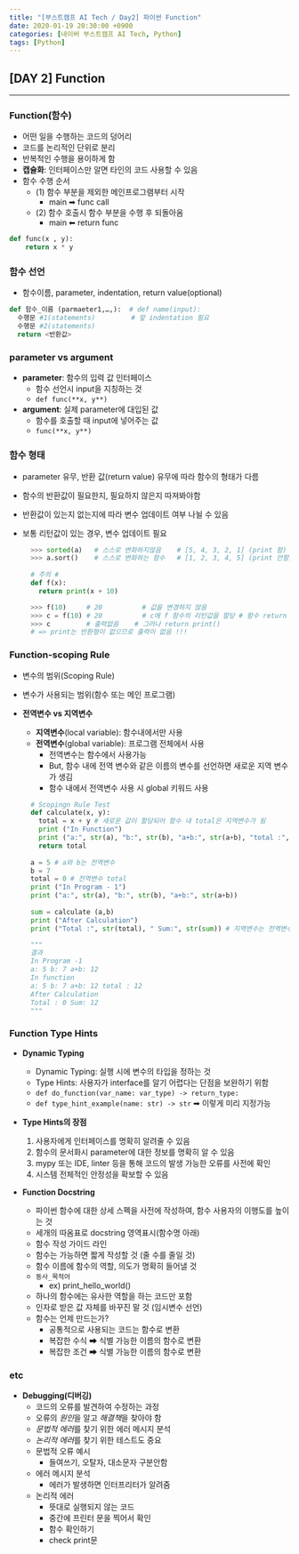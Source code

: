 ```yaml
---
title: "[부스트캠프 AI Tech / Day2] 파이썬 Function"
date: 2020-01-19 20:30:00 +0900
categories: [네이버 부스트캠프 AI Tech, Python]
tags: [Python]
---
```



## **[DAY 2] Function**

---

### Function(함수)

- 어떤 일을 수행하는 코드의 덩어리
- 코드를 논리적인 단위로 분리
- 반복적인 수행을 용이하게 함
- **캡슐화**: 인터페이스만 알면 타인의 코드 사용할 수 있음
- 함수 수행 순서
  - (1) 함수 부분을 제외한 메인프로그램부터 시작
    - main ➡ func call
  - (2) 함수 호출시 함수 부분을 수행 후 되돌아옴
    - main ⬅ return func

```python
def func(x , y):
    return x * y
```

### 함수 선언

- 함수이름, parameter, indentation, return value(optional)

```python
def 함수_이름 (parmaeter1,…,):  # def name(input):
  수행문 #1(statements)         # 앞 indentation 필요
  수행문 #2(statements)
  return <반환값>
```

### parameter vs argument

- **parameter**: 함수의 입력 값 인터페이스
  - 함수 선언시 input을 지칭하는 것
  - `def func(**x, y**)`
- **argument**: 실제 parameter에 대입된 값
  - 함수를 호출할 때 input에 넣어주는 값
  - `func(**x, y**)`

### 함수 형태

- parameter 유무, 반환 값(return value) 유무에 따라 함수의 형태가 다름
- 함수의 반환값이 필요한지, 필요하지 않은지 따져봐야함
- 반환값이 있는지 없는지에 따라 변수 업데이트 여부 나뉠 수 있음
- 보통 리턴값이 있는 경우, 변수 업데이트 필요

  ```python
    >>> sorted(a)   # 스스로 변화하지않음    # [5, 4, 3, 2, 1] (print 함)
    >>> a.sort()    # 스스로 변화하는 함수   # [1, 2, 3, 4, 5] (print 안함)
    
    # 주의 #
    def f(x):
      return print(x + 10)

    >>> f(10)     # 20          # 값을 변경하지 않음
    >>> c = f(10) # 20          # c에 f 함수의 리턴값을 할당 # 함수 return 전에 x+10출력
    >>> c         # 출력없음    # 그러나 return print()
    # => print는 반환형이 없으므로 출력이 없음 !!!
  ```

### Function-scoping Rule

- 변수의 범위(Scoping Rule)
- 변수가 사용되는 범위(함수 또는 메인 프로그램)

- **전역변수 vs 지역변수**
  - **지역변수**(local variable): 함수내에서만 사용
  - **전역변수**(global variable): 프로그램 전체에서 사용
    - 전역변수는 함수에서 사용가능
    - But, 함수 내에 전역 변수와 같은 이름의 변수를 선언하면 새로운 지역 변수가 생김
    - 함수 내에서 전역변수 사용 시 global 키워드 사용

  ```python
    # Scopingn Rule Test
    def calculate(x, y):
      total = x + y # 새로운 값이 할당되어 함수 내 total은 지역변수가 됨
      print ("In Function")
      print ("a:", str(a), "b:", str(b), "a+b:", str(a+b), "total :", str(total))
      return total
    
    a = 5 # a와 b는 전역변수
    b = 7
    total = 0 # 전역변수 total
    print ("In Program - 1")
    print ("a:", str(a), "b:", str(b), "a+b:", str(a+b))
    
    sum = calculate (a,b)
    print ("After Calculation")
    print ("Total :", str(total), " Sum:", str(sum)) # 지역변수는 전역변수에 영향 X

    """
    결과
    In Program -1
    a: 5 b: 7 a+b: 12
    In function
    a: 5 b: 7 a+b: 12 total : 12
    After Calculation
    Total : 0 Sum: 12
    """
  ```

### Function Type Hints

- **Dynamic Typing**
  - Dynamic Typing: 실행 시에 변수의 타입을 정하는 것
  - Type Hints: 사용자가 interface를 알기 어렵다는 단점을 보완하기 위함
  - `def do_function(var_name: var_type) -> return_type:`
  - `def type_hint_example(name: str) -> str` ➡ 이렇게 미리 지정가능

- **Type Hints의 장점**
  1. 사용자에게 인터페이스를 명확히 알려줄 수 있음
  2. 함수의 문서화시 parameter에 대한 정보를 명확히 알 수 있음
  3. mypy 또는 IDE, linter 등을 통해 코드의 발생 가능한 오류를 사전에 확인
  4. 시스템 전체적인 안정성을 확보할 수 있음

- **Function Docstring**

  - 파이썬 함수에 대한 상세 스펙을 사전에 작성하여, 함수 사용자의 이행도를 높이는 것
  - 세개의 따옴표로 docstring 영역표시(함수명 아래)
  - 함수 작성 가이드 라인
  - 함수는 가능하면 짧게 작성할 것 (줄 수를 줄일 것)
  - 함수 이름에 함수의 역할, 의도가 명확히 들어낼 것
  - `동사_목적어`
    - ex) print_hello_world()
  - 하나의 함수에는 유사한 역할을 하는 코드만 포함
  - 인자로 받은 값 자체를 바꾸진 말 것 (임시변수 선언)
  - 함수는 언제 만드는가?
    - 공통적으로 사용되는 코드는 함수로 변환
    - 복잡한 수식 ➡ 식별 가능한 이름의 함수로 변환
    - 복잡한 조건 ➡ 식별 가능한 이름의 함수로 변환

### etc

- **Debugging(디버깅)**
  - 코드의 오류를 발견하여 수정하는 과정
  - 오류의 *원인*을 알고 *해결책*을 찾아야 함
  - *문법적 에러*를 찾기 위한 에러 메시지 분석
  - *논리적 에러*를 찾기 위한 테스트도 중요
  - 문법적 오류 예시
    - 들여쓰기, 오탈자, 대소문자 구분안함
  - 에러 메시지 분석
    - 에러가 발생하면 인터프리터가 알려줌
  - 논리적 에러
    - 뜻대로 실행되지 않는 코드
    - 중간에 프린터 문을 찍어서 확인
    - 함수 확인하기
    - check print문